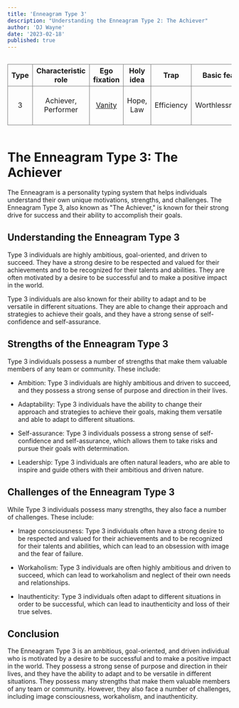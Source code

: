 ```yaml
---
title: 'Enneagram Type 3'
description: "Understanding the Enneagram Type 2: The Achiever"
author: 'DJ Wayne'
date: '2023-02-18'
published: true
---
```


<div class="scroll-table">

| Type | Characteristic role | Ego fixation                                   | Holy idea | Trap       | Basic fear    | Basic desire     | [Temptation](https://en.wikipedia.org/wiki/Temptation) | [Vice](https://en.wikipedia.org/wiki/Seven_deadly_sins)/Passion | [Virtue](https://en.wikipedia.org/wiki/Virtue)        | Stress/ Disintegration | Security/ Integration |
| ---- | ------------------- | ---------------------------------------------- | --------- | ---------- | ------------- | ---------------- | ------------------------------------------------------ | --------------------------------------------------------------- | ----------------------------------------------------- | ---------------------- | --------------------- |
| 3    | Achiever, Performer | [Vanity](https://en.wikipedia.org/wiki/Vanity) | Hope, Law | Efficiency | Worthlessness | To feel valuable | Pushing self to always be "the best"                   | [Deceit](https://en.wikipedia.org/wiki/Deceit)                  | [Truthfulness](https://en.wikipedia.org/wiki/Honesty) | 9                      | 6                     |

</div>

# The Enneagram Type 3: The Achiever

The Enneagram is a personality typing system that helps individuals understand their own unique motivations, strengths, and challenges. The Enneagram Type 3, also known as "The Achiever," is known for their strong drive for success and their ability to accomplish their goals.

## Understanding the Enneagram Type 3

Type 3 individuals are highly ambitious, goal-oriented, and driven to succeed. They have a strong desire to be respected and valued for their achievements and to be recognized for their talents and abilities. They are often motivated by a desire to be successful and to make a positive impact in the world.

Type 3 individuals are also known for their ability to adapt and to be versatile in different situations. They are able to change their approach and strategies to achieve their goals, and they have a strong sense of self-confidence and self-assurance.

## Strengths of the Enneagram Type 3

Type 3 individuals possess a number of strengths that make them valuable members of any team or community. These include:

-   Ambition: Type 3 individuals are highly ambitious and driven to succeed, and they possess a strong sense of purpose and direction in their lives.
    
-   Adaptability: Type 3 individuals have the ability to change their approach and strategies to achieve their goals, making them versatile and able to adapt to different situations.
    
-   Self-assurance: Type 3 individuals possess a strong sense of self-confidence and self-assurance, which allows them to take risks and pursue their goals with determination.
    
-   Leadership: Type 3 individuals are often natural leaders, who are able to inspire and guide others with their ambitious and driven nature.
    

## Challenges of the Enneagram Type 3

While Type 3 individuals possess many strengths, they also face a number of challenges. These include:

-   Image consciousness: Type 3 individuals often have a strong desire to be respected and valued for their achievements and to be recognized for their talents and abilities, which can lead to an obsession with image and the fear of failure.
    
-   Workaholism: Type 3 individuals are often highly ambitious and driven to succeed, which can lead to workaholism and neglect of their own needs and relationships.
    
-   Inauthenticity: Type 3 individuals often adapt to different situations in order to be successful, which can lead to inauthenticity and loss of their true selves.
    

## Conclusion

The Enneagram Type 3 is an ambitious, goal-oriented, and driven individual who is motivated by a desire to be successful and to make a positive impact in the world. They possess a strong sense of purpose and direction in their lives, and they have the ability to adapt and to be versatile in different situations. They possess many strengths that make them valuable members of any team or community. However, they also face a number of challenges, including image consciousness, workaholism, and inauthenticity.


<style>

    .scroll-table {
    overflow-x: scroll;
}
tr {
    
    border: 1px solid grey;
    text-align: center;
}
td {
    
    border: 1px solid grey;
    text-align: center;
}
th { 
    
    border: 1px solid grey;
    text-align: center;
}

</style>